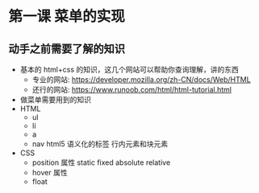 # 第一课 菜单的实现

## 动手之前需要了解的知识

- 基本的 html+css 的知识，这几个网站可以帮助你查询理解，讲的东西
  - 专业的网站: https://developer.mozilla.org/zh-CN/docs/Web/HTML
  - 还行的网站: https://www.runoob.com/html/html-tutorial.html
- 做菜单需要用到的知识
- HTML
  - ul
  - li
  - a
  - nav html5 语义化的标签
    行内元素和块元素
- CSS
  - position 属性
    static
    fixed
    absolute
    relative 
  - hover 属性
  - float
